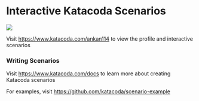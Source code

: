 # Interactive Katacoda Scenarios

[![](http://shields.katacoda.com/katacoda/ankan114/count.svg)](https://www.katacoda.com/ankan114 "Get your profile on Katacoda.com")

Visit https://www.katacoda.com/ankan114 to view the profile and interactive scenarios

### Writing Scenarios
Visit https://www.katacoda.com/docs to learn more about creating Katacoda scenarios

For examples, visit https://github.com/katacoda/scenario-example

